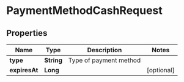 

# PaymentMethodCashRequest

## Properties

Name | Type | Description | Notes
------------ | ------------- | ------------- | -------------
**type** | **String** | Type of payment method | 
**expiresAt** | **Long** |  |  [optional]




